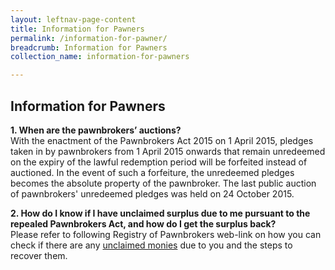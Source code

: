 ```yaml
---
layout: leftnav-page-content
title: Information for Pawners
permalink: /information-for-pawner/
breadcrumb: Information for Pawners
collection_name: information-for-pawners

---
```


Information for Pawners
---
**1. When are the pawnbrokers’ auctions?**<br>
With the enactment of the Pawnbrokers Act 2015 on 1 April 2015, pledges taken in by pawnbrokers from 1 April 2015 onwards that remain unredeemed on the expiry of the lawful redemption period will be forfeited instead of auctioned. In the event of such a forfeiture, the unredeemed pledges becomes the absolute property of the pawnbroker. The last public auction of pawnbrokers' unredeemed pledges was held on 24 October 2015. 

**2. How do I know if I have unclaimed surplus due to me pursuant to the repealed Pawnbrokers Act, and how do I get the surplus back?**<br>
Please refer to following Registry of Pawnbrokers web-link on how you can check if there are any [unclaimed monies](https://mlaw-rop-staging.netlify.com/information-for-pawners/unclaimed-monies/) due to you and the steps to recover them. 
